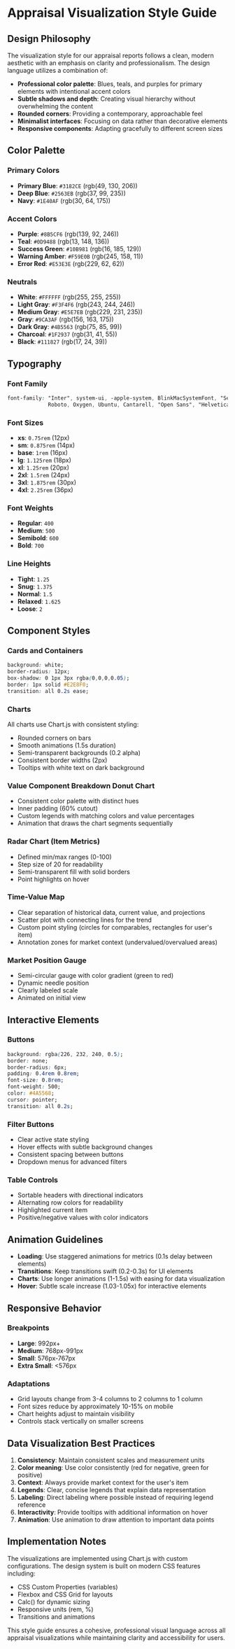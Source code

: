 # Appraisal Visualization Style Guide

## Design Philosophy

The visualization style for our appraisal reports follows a clean, modern aesthetic with an emphasis on clarity and professionalism. The design language utilizes a combination of:

- **Professional color palette**: Blues, teals, and purples for primary elements with intentional accent colors
- **Subtle shadows and depth**: Creating visual hierarchy without overwhelming the content
- **Rounded corners**: Providing a contemporary, approachable feel
- **Minimalist interfaces**: Focusing on data rather than decorative elements
- **Responsive components**: Adapting gracefully to different screen sizes

## Color Palette

### Primary Colors
- **Primary Blue**: `#3182CE` (rgb(49, 130, 206))
- **Deep Blue**: `#2563EB` (rgb(37, 99, 235))
- **Navy**: `#1E40AF` (rgb(30, 64, 175))

### Accent Colors
- **Purple**: `#8B5CF6` (rgb(139, 92, 246))
- **Teal**: `#0D9488` (rgb(13, 148, 136))
- **Success Green**: `#10B981` (rgb(16, 185, 129))
- **Warning Amber**: `#F59E0B` (rgb(245, 158, 11))
- **Error Red**: `#E53E3E` (rgb(229, 62, 62))

### Neutrals
- **White**: `#FFFFFF` (rgb(255, 255, 255))
- **Light Gray**: `#F3F4F6` (rgb(243, 244, 246))
- **Medium Gray**: `#E5E7EB` (rgb(229, 231, 235))
- **Gray**: `#9CA3AF` (rgb(156, 163, 175))
- **Dark Gray**: `#4B5563` (rgb(75, 85, 99))
- **Charcoal**: `#1F2937` (rgb(31, 41, 55))
- **Black**: `#111827` (rgb(17, 24, 39))

## Typography

### Font Family
```css
font-family: "Inter", system-ui, -apple-system, BlinkMacSystemFont, "Segoe UI", 
             Roboto, Oxygen, Ubuntu, Cantarell, "Open Sans", "Helvetica Neue", sans-serif;
```

### Font Sizes
- **xs**: `0.75rem` (12px)
- **sm**: `0.875rem` (14px)
- **base**: `1rem` (16px)
- **lg**: `1.125rem` (18px)
- **xl**: `1.25rem` (20px)
- **2xl**: `1.5rem` (24px)
- **3xl**: `1.875rem` (30px)
- **4xl**: `2.25rem` (36px)

### Font Weights
- **Regular**: `400`
- **Medium**: `500`
- **Semibold**: `600`
- **Bold**: `700`

### Line Heights
- **Tight**: `1.25`
- **Snug**: `1.375`
- **Normal**: `1.5`
- **Relaxed**: `1.625`
- **Loose**: `2`

## Component Styles

### Cards and Containers
```css
background: white;
border-radius: 12px;
box-shadow: 0 1px 3px rgba(0,0,0,0.05);
border: 1px solid #E2E8F0;
transition: all 0.2s ease;
```

### Charts
All charts use Chart.js with consistent styling:
- Rounded corners on bars
- Smooth animations (1.5s duration)
- Semi-transparent backgrounds (0.2 alpha)
- Consistent border widths (2px)
- Tooltips with white text on dark background

### Value Component Breakdown Donut Chart
- Consistent color palette with distinct hues
- Inner padding (60% cutout)
- Custom legends with matching colors and value percentages
- Animation that draws the chart segments sequentially

### Radar Chart (Item Metrics)
- Defined min/max ranges (0-100)
- Step size of 20 for readability
- Semi-transparent fill with solid borders
- Point highlights on hover

### Time-Value Map
- Clear separation of historical data, current value, and projections
- Scatter plot with connecting lines for the trend
- Custom point styling (circles for comparables, rectangles for user's item)
- Annotation zones for market context (undervalued/overvalued areas)

### Market Position Gauge
- Semi-circular gauge with color gradient (green to red)
- Dynamic needle position
- Clearly labeled scale
- Animated on initial view

## Interactive Elements

### Buttons
```css
background: rgba(226, 232, 240, 0.5);
border: none;
border-radius: 6px;
padding: 0.4rem 0.8rem;
font-size: 0.8rem;
font-weight: 500;
color: #4A5568;
cursor: pointer;
transition: all 0.2s;
```

### Filter Buttons
- Clear active state styling
- Hover effects with subtle background changes
- Consistent spacing between buttons
- Dropdown menus for advanced filters

### Table Controls
- Sortable headers with directional indicators
- Alternating row colors for readability
- Highlighted current item
- Positive/negative values with color indicators

## Animation Guidelines

- **Loading**: Use staggered animations for metrics (0.1s delay between elements)
- **Transitions**: Keep transitions swift (0.2-0.3s) for UI elements
- **Charts**: Use longer animations (1-1.5s) with easing for data visualization
- **Hover**: Subtle scale increase (1.03-1.05x) for interactive elements

## Responsive Behavior

### Breakpoints
- **Large**: 992px+
- **Medium**: 768px-991px
- **Small**: 576px-767px
- **Extra Small**: <576px

### Adaptations
- Grid layouts change from 3-4 columns to 2 columns to 1 column
- Font sizes reduce by approximately 10-15% on mobile
- Chart heights adjust to maintain visibility
- Controls stack vertically on smaller screens

## Data Visualization Best Practices

1. **Consistency**: Maintain consistent scales and measurement units
2. **Color meaning**: Use color consistently (red for negative, green for positive)
3. **Context**: Always provide market context for the user's item
4. **Legends**: Clear, concise legends that explain data representation
5. **Labeling**: Direct labeling where possible instead of requiring legend reference
6. **Interactivity**: Provide tooltips with additional information on hover
7. **Animation**: Use animation to draw attention to important data points

## Implementation Notes

The visualizations are implemented using Chart.js with custom configurations. The design system is built on modern CSS features including:

- CSS Custom Properties (variables)
- Flexbox and CSS Grid for layouts
- Calc() for dynamic sizing
- Responsive units (rem, %)
- Transitions and animations

This style guide ensures a cohesive, professional visual language across all appraisal visualizations while maintaining clarity and accessibility for users.